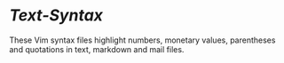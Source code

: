 *Text-Syntax*
=============

These Vim syntax files highlight numbers, monetary values, parentheses and quotations in text, markdown and mail files.

